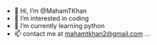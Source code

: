 - 👋 Hi, I’m @MahamTKhan
- 👀 I’m interested in coding
- 🌱 I’m currently learning python
- 📫 contact me at mahamtkhan2@gmail.com ...

<!---
MahamTKhan/MahamTKhan is a ✨ special ✨ repository because its `README.md` (this file) appears on your GitHub profile.
You can click the Preview link to take a look at your changes.
--->

